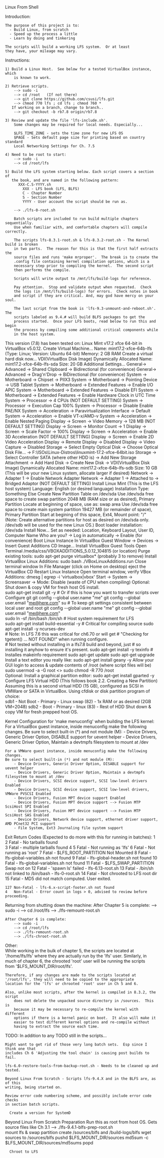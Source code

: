 Linux From Shell

Introduction:
  
    The purpose of this project is to: 
      - Build Linux, from scratch
      - Speed up the process a little
      - Learn by doing and tinkering
       
    The scripts will build a working LFS system.  Or at least
    they have, your mileage may vary.   
    
    
Instructions:

    1) Build a Linux Host.  See below for a tested VirtualBox instance, which
        is known to work.

    2) Retrieve scripts.  
        --> sudo -i  
        --> cd /root   (If not there)
        --> git clone https://github.com/csusi/lfs.git 
        --> chmod 770 lfs ; cd lfs ; chmod 760 *
       If working on a branch, change to branch..
        --> git checkout -b rb7.8 origin/rb7.8

    3) Review and update the file 'lfs-include.sh'.
        Some changes may be required for local needs. Especially...
		
        $LFS_TIME_ZONE - sets the time zone for new LFS OS
        $PAGE - Sets default page size for printing based on country standard
        Local Networking Settings for Ch. 7.5 
        
    4) Need to be root to start:    
        --> sudo -i
        --> cd /root/lfs

    5) Build the LFS system starting below. Each script covers a section of 
       the book, and are named in the following pattern:
          XXX-C.S-YYYY.sh  
            XXX - LFS book (LFS, BLFS)
            C - Chapter Number
            S - Section Number
            YYYY - User account the script should be run as.
        
        --> ./lfs-0-root.sh
        
        Batch scripts are included to run build multiple chapters sequentially.
        Use when familiar with, and comfortable chapters will compile correctly.
        
        The scripts lfs-8.3.1-root.sh & lfs-8.3.2-root.sh - The Kernel build is broken
        in two parts.  The reason for this is that the first half extracts the 
        source files and runs 'make mrproper'.  The break is to create the
        .config file containing kernel compilation options, which is a 
        necessary step prior to compiling the kernel.  The second script
        then performs the compile.
        
        Scripts will write output to /mnt/lfs/build-logs for reference.
	
        Pay attention.  Stop and validate output when requested.  Check 
        the logs (in /mnt/lfs/build-logs) for errors.  Check notes in book
        and script if they are critical. And, may god have mercy on your soul.
        
        The last script from the book is 'lfs-9.3-unmount-and-reboot.sh'.  The
        scripts labeled as 9.4.# will build BLFS packages to get the
        process started.  Once your LFS boots, read below to run this and begin
        the process by compiling some additional critical components while
        in the host system.
             

This version (7.8) has been tested on: 
    Linux Mint v17.2 xfce 64-bit in VirtualBox v5.0.12.
        Create Virtual Machine...
            Name: mint17.2-xfce-64b-lfs (Type: Linux; Version: Ubuntu 64-bit)
            Memory: 2 GB RAM
            Create a virtual hard disk now...
                VDI(VirtualBox Disk Image)
                Dynamically Allocated
                Name: mint17.2-xfce-64b-lfs-sda
                Size: 20 GB 
            Additional Settings...
                General-> Advanced -> Shared Clipboard -> Bidirectional  (for convenience)
                General-> Advanced -> Drag'n'Drop -> BiDirectional (for convenience)
                System -> Motherboard -> Chipset -> PIIX3 
                System -> Motherboard -> Pointing Device -> USB Tablet 
                System -> Motherboard -> Extended Features -> Enable I/O APIC 
                System -> Motherboard -> Extended Features -> Disable EFI 
                System -> Motherboard -> Extended Features -> Enable Hardware Clock in UTC Time 
                System -> Processor -> 4 CPUs (NOT DEFAULT SETTING)
                System -> Processor -> Execution Cap 100% 
                System -> Processor -> Disable Enable PAE/NX 
                System -> Acceleration -> Paravirtualization Interface -> Default 
                System -> Acceleration -> Enable VT-x/AMD-v 
                System -> Acceleration -> Enable Nested Paging 
                Display -> Screen -> Video Memory -> 128 MB (NOT DEFAULT SETTING)
                Display -> Screen -> Monitor Count -> 1
                Display -> Screen -> Scale Factor -> 100% 
                Display -> Screen -> Acceleration -> Enable 3D Acceleration (NOT DEFAULT SETTING)
                Display -> Screen -> Enable 2D Video Acceleration 
                Display -> Remote Display -> Disabled 
                Display -> Video Capture -> Disabled 
                Storage -> Select Empty Optical Disk -> 
                    Choose Optical Disk File... -> F:\ISOs\Linux-Distros\linuxmint-17.2-xfce-64bit.iso
                Storage -> Select Controller SATA (where other HDD is) ->
                    Add New Storage Attachment -> Add Hard Disk -> Create New Disk -> 
                    VDI(VirtualBox Disk Image)
                    Dynamically Allocated
                    Name: mint17.2-xfce-64b-lfs-sdb
                    Size: 10 GB  (This will be your new Linux system, allocate larger if desired)
                Network -> Adapter 1 -> Enable Network Adapter 
                Network -> Adapter 1 -> Attached to -> Bridged Adaptor (NOT DEFAULT SETTING)
        Install Linux Mint (This is the LFS host system)
            Language: English (or desired language)
            Installation Type: Something Else
                Create New Partition Table on /dev/sda
                Use /dev/sda free space to create swap partition 
                    2048 MB (RAM size or as desired), Primary Partition 
                    Locate at beginning of space, use as: swap area
                Use /dev/sda free space to create main system partition 
                    19427 MB (or remainder of space), Primary Partition 
                    Start at begining of this space, Ext4, Mount point: "/"
                (Note: Create alternative partitions for host as desired on 
                  /dev/sda only.  /dev/sdb will be used for the new Linux OS.)
                Boot loader installation: /dev/sda
                Install Now...
                Set as needed: Location, Keyboard Layout, User ID, Computer Name
                    Who are you? -> Log in automatically -> Enable (for convenience)
        Boot Linux Instance
        In VirtualBox Guest Window -> Devices -> Insert Guest Additions CD Image...
        Install VirtualBox Guest Tools
            Open Terminal 
            /media/css/VBOXADDITIONS_5.0.12_104815  (or location)
            Purge existing tools: sudo apt-get purge virtualbox*   (probably 3 to remove)
            Install VirtualBox Linux Additions: sudo bash ./VBoxLinuxAdditions.run
            Close terminal window
            In File Manager (click on Home on desktop) eject the VirtualBox CD
        Restart Linux Instance
        Open terminal window, verify VBox Additions: dmesg | egrep -i 'virtualbox|vbox' 
        Start -> System -> Screensaver -> Mode: Disable (waste of CPU when compiling)
        Optional: Shut down & copy VM for fresh host OS install.  
        sudo apt-get install git -y            # Or if this is how you want to transfer scripts over
        Configure git
            git config --global user.name "me"
            git config --global user.email "me@here.com"
            su  # To keep git settings consistent between local user and root
            git config --global user.name "me"
            git config --global user.email "me@here.com"       
        sudo ln -sf /bin/bash /bin/sh        # Host system requirement for LFS             
        sudo apt-get install build-essential -y   # Critical for compiling source
        sudo apt-get install -y ncurses-dev  
            # Note: In LFS 7.6 this was critical for ch6.70 or will get 
            # "Checking for tgetent() ... NOT FOUND!" when running configure.  
            # Not tested without installing in a lfs7.8 build and beyond, just 
            # so installing it anyhow to ensure it's present.
        sudo apt-get install -y texinfo    # Installes makeinfo requirement
        sudo apt-get update
        sudo apt-get upgrade
        Install a text editor you really like: 
            sudo apt-get install geany -y
        Allow your GUI login to access & update contents of /root (where script files will be)
            sudo usermod -a -G root <<GUI Login>>
            sudo chmod -R 770 /root         
        Optional: Install a graphical partition editor: sudo apt-get install gparted -y                  
        Configure LFS Virtual HDD (This follows book 2.2. Creating a New Partition)
            Assuming this is a second virtual HDD (15 GB), configured as SCSI in VMWare
            or SATA in VirtualBox.  Using cfdisk or disk partition program of choice:          
                sdb1 - Not Boot - Primary - Linux swap (82) - 1x RAM or as desired (2GB VM=2048)
                sdb2 - Boot - Primary - linux (83) - Rest of HDD
        Shut down & copy VM for fresh prepped host OS.  
        
Kernel Configuration for 'make menuconfig' when building the LFS kernel:
    For a VirtualBox guest instance, inside menuconfig make the following changes.
    Be sure to select built-in (*) and not module (M):
        - Device Drivers, Generic Driver Option, DISABLE support for uevent helper
        - Device Drivers, Generic Driver Option, Maintain a devtmpfs filesystem to mount at /dev
    
    For a VMWare guest instance, inside menuconfig make the following changes.
    Be sure to select built-in (*) and not module (M):
        - Device Drivers, Generic Driver Option, DISABLE support for uevent helper
        - Device Drivers, Generic Driver Option, Maintain a devtmpfs filesystem to mount at /dev
        - Device Drivers, SCSI device support, SCSI low-level drivers Enabled
        - Device Drivers, SCSI device support, SCSI low-level drivers, VMWare PVSCSI Enabled
        - Device Drivers, Fusion MPT device support Enabled
        - Device Drivers, Fusion MPT device support --> Fusion MTP ScsiHost SPI Enabled
        - Device Drivers, Fusion MPT device support --> Fusion MTP ScsiHost SAS Enabled
        - Device Drivers, Network device support, ethernet driver support, AMD PCnet32 PCI support
        - File System, Ext3 Journaling file system support



Exit Return Codes (Expected to do more with this for running in batches):
    1
    2   Fatal - No tarballs found    
    3   Fatal - multiple tarballs found 
    4
    5   Fatal - Not running as 'lfs'
    6   Fatal - Not running as 'root' 
    7   Fatal - $LFS_ROOT_PARTITION Not Mounted
    8   Fatal - lfs-global-variables.sh not found
    9   Fatal - lfs-global-header.sh not found
    10  Fatal - lfs-global-variables.sh not found
    11  Fatal - $LFS_SWAP_PARTITION Swap not on
    12  Fatal - 'spawn ls' failed - lfs-6.13-root.sh
    13  Fatal - /bin/sh not linked to /bin/bash - lfs-0-root.sh
    14  Fatal - Not chrooted to LFS root dir
    15  Fatal - MD5 did not match computed. User exited.
    
    127 Non-Fatal - lfs-6.x-script-footer.sh not found 
    4   Non-Fatal - Error count in logs > 0, advised to review before proceeding.

  	
Returning from shutting down the machine:
    After Chapter 5 is complete:
        --> sudo -i
        --> cd /root/lfs
        --> ./lfs-remount-root.sh
        
    After Chapter 6 is complete:
        --> sudo -i
        --> cd /root/lfs
        --> ./lfs-remount-root.sh
        --> ./lfs-chroot-root.sh 
        
Other:   
    While working in the bulk of chapter 5, the scripts are located at  
    '/home/lfs/lfs' where  they are actually run by the 'lfs' user.  Similarly, 
    in much of chapter 6, the chrooted 'root' user will be running the scripts  
    from '$LFS_MOUNT_DIR/root/lfs'. 
    
    Therefore, if any changes are made to the scripts located at 
    '/root/lfs', they will need to be copied to the appropriate
    location for the 'lfs' or chrooted 'root' user in Ch 5 and 6.
       
    Also, unlike most scripts, after the kernel is compiled in 8.3.2, the script
		does not delete the unpacked source directory in /sources.  This is
		because it may be necessary to re-compile the kernel with different
		options if there is a kernel panic on boot.  It also will make it
		easier to test different kernel options and re-compile without
		having to extract the source each time.  
    

TODO:
    In addition to any TODO still in the scripts...
    
    Might want to get rid of those very long batch sets.  Esp since I think one that 
    includes Ch 6 'Adjusting the tool chain' is causing post builds to fail.

    lfs-6.0-restore-tools-from-backup-root.sh - Needs to be cleaned up and tested.
    
    Beyond Linux From Scratch - Scripts lfs-9.4.X and in the BLFS are, as of this
    writing, being started on.  
    
    Review error code numbering scheme, and possibly include error code checks
    in section batch scripts.
    
	  Create a version for SystemD
	
Beyond Linux From Scratch Preparation
   Run this as root from host OS. Gets source files like Ch 3.1
	 --> ./lfs-9.4.1-blfs-prep-root.sh  
	 		mount lfs & swap partition
	 		create /sources/blfs  and /build-logs/blfs
	 		wget sources to  /sources/blfs
	 		pushd  $LFS_MOUNT_DIR/sources
			md5sum -c $LFS_MOUNT_DIR/sources/md5sums
			popd
	 		
	  Chroot to LFS
	  
	  
